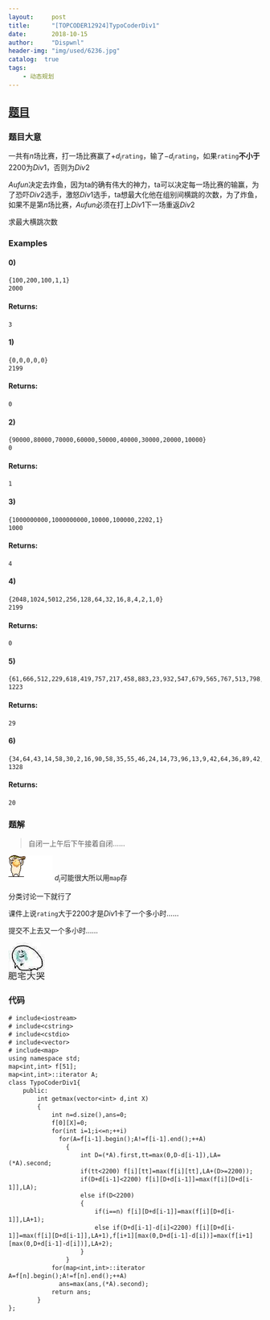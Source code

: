 ```yaml
---
layout:     post
title:      "[TOPCODER12924]TypoCoderDiv1"
date:       2018-10-15
author:     "Dispwnl"
header-img: "img/used/6236.jpg"
catalog:  true
tags:
    - 动态规划
---
```

## [题目](https://vjudge.net/problem/TopCoder-12924)
### 题目大意
一共有$n$场比赛，打一场比赛赢了$+d_i$<code>rating</code>，输了$-d_i$<code>rating</code>，如果<code>rating</code>**不小于**$2200$为$Div1$，否则为$Div2$

$Aufun$决定去炸鱼，因为ta的确有伟大的神力，ta可以决定每一场比赛的输赢，为了恐吓$Div2$选手，激怒$Div1$选手，ta想最大化他在组别间横跳的次数，为了炸鱼，如果不是第$n$场比赛，$Aufun$必须在打上$Div1$下一场重返$Div2$

求最大横跳次数

### Examples
#### 0)	
```
{100,200,100,1,1}
2000
```
#### Returns:
```
3
```
#### 1)	
```
{0,0,0,0,0}
2199
```
#### Returns:
```
0
```
#### 2)	
```
{90000,80000,70000,60000,50000,40000,30000,20000,10000}
0
```
#### Returns:
```
1
```
#### 3)
```
{1000000000,1000000000,10000,100000,2202,1}
1000
```
#### Returns:
```
4
```
#### 4)
```
{2048,1024,5012,256,128,64,32,16,8,4,2,1,0}
2199
```
#### Returns:
```
0
```
#### 5)
```
{61,666,512,229,618,419,757,217,458,883,23,932,547,679,565,767,513,798,870,31,379,294,929,892,173,127,796,353,913,115,802,803,948,592,959,127,501,319,140,694,851,189,924,590,790,3,669,541,342,272}
1223
```
#### Returns:
```
29
```
#### 6)
```
{34,64,43,14,58,30,2,16,90,58,35,55,46,24,14,73,96,13,9,42,64,36,89,42,42,64,52,68,53,76,52,54,23,88,32,52,28,96,70,32,26,3,23,78,47,23,54,30,86,32}
1328
```
#### Returns:
```
20
```
### 题解
>自闭一上午后下午接着自闭……

![](/img/qaq/fish.gif)
$d_i$可能很大所以用<code>map</code>存

分类讨论一下就行了

课件上说<code>rating</code>大于$2200$才是$Div1$卡了一个多小时……

提交不上去又一个多小时……

![](/img/qaq/346.jpg)
### 代码
```
# include<iostream>
# include<cstring>
# include<cstdio>
# include<vector>
# include<map>
using namespace std;
map<int,int> f[51];
map<int,int>::iterator A;
class TypoCoderDiv1{
	public:
		int getmax(vector<int> d,int X)
		{
			int n=d.size(),ans=0;
			f[0][X]=0;
			for(int i=1;i<=n;++i)
			  for(A=f[i-1].begin();A!=f[i-1].end();++A)
			    {
			    	int D=(*A).first,tt=max(0,D-d[i-1]),LA=(*A).second;
			    	if(tt<2200) f[i][tt]=max(f[i][tt],LA+(D>=2200));
			    	if(D+d[i-1]<2200) f[i][D+d[i-1]]=max(f[i][D+d[i-1]],LA);
			    	else if(D<2200)
					{
						if(i==n) f[i][D+d[i-1]]=max(f[i][D+d[i-1]],LA+1);
						else if(D+d[i-1]-d[i]<2200) f[i][D+d[i-1]]=max(f[i][D+d[i-1]],LA+1),f[i+1][max(0,D+d[i-1]-d[i])]=max(f[i+1][max(0,D+d[i-1]-d[i])],LA+2);
					}
				}
			for(map<int,int>::iterator A=f[n].begin();A!=f[n].end();++A)
			  ans=max(ans,(*A).second);
			return ans;
		}
};
```
